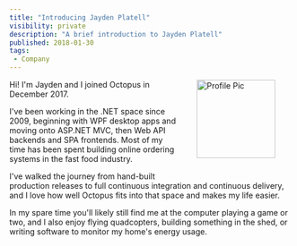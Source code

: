 ```yaml
---
title: "Introducing Jayden Platell"
visibility: private
description: "A brief introduction to Jayden Platell"
published: 2018-01-30
tags:
 - Company
---
```

<div style="float: right; margin: 30px; margin-top: 0">
<img alt="Profile Pic" src="https://i.octopus.com/site/team/avatar-jayden-140.jpg" height="140" width="140" />
</div>

Hi! I'm Jayden and I joined Octopus in December 2017.

I've been working in the .NET space since 2009, beginning with WPF desktop apps and moving onto ASP.NET MVC, then Web API backends and SPA frontends.  Most of my time has been spent building online ordering systems in the fast food industry.

I've walked the journey from hand-built production releases to full continuous integration and continuous delivery, and I love how well Octopus fits into that space and makes my life easier.

In my spare time you'll likely still find me at the computer playing a game or two, and I also enjoy flying quadcopters, building something in the shed, or writing software to monitor my home's energy usage.